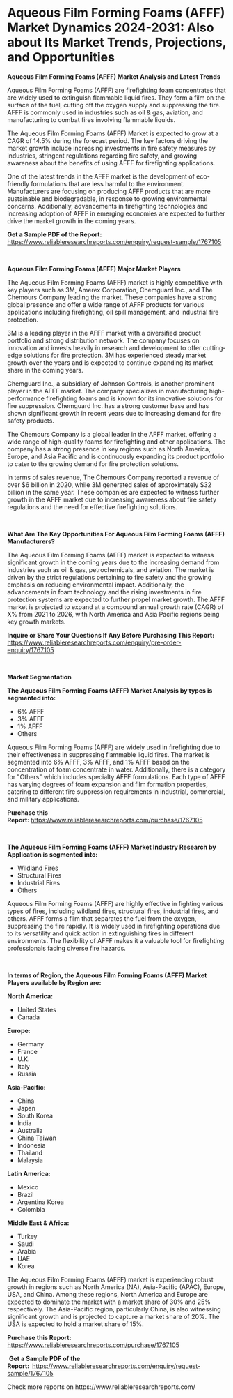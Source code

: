 <p><h1>Aqueous Film Forming Foams (AFFF) Market Dynamics 2024-2031: Also about Its Market Trends, Projections, and Opportunities</h1></p><p><strong>Aqueous Film Forming Foams (AFFF) Market Analysis and Latest Trends</strong></p>
<p><p>Aqueous Film Forming Foams (AFFF) are firefighting foam concentrates that are widely used to extinguish flammable liquid fires. They form a film on the surface of the fuel, cutting off the oxygen supply and suppressing the fire. AFFF is commonly used in industries such as oil & gas, aviation, and manufacturing to combat fires involving flammable liquids.</p><p>The Aqueous Film Forming Foams (AFFF) Market is expected to grow at a CAGR of 14.5% during the forecast period. The key factors driving the market growth include increasing investments in fire safety measures by industries, stringent regulations regarding fire safety, and growing awareness about the benefits of using AFFF for firefighting applications.</p><p>One of the latest trends in the AFFF market is the development of eco-friendly formulations that are less harmful to the environment. Manufacturers are focusing on producing AFFF products that are more sustainable and biodegradable, in response to growing environmental concerns. Additionally, advancements in firefighting technologies and increasing adoption of AFFF in emerging economies are expected to further drive the market growth in the coming years.</p></p>
<p><strong>Get a Sample PDF of the Report:&nbsp;</strong> <a href="https://www.reliableresearchreports.com/enquiry/request-sample/1767105">https://www.reliableresearchreports.com/enquiry/request-sample/1767105</a></p>
<p>&nbsp;</p>
<p><strong>Aqueous Film Forming Foams (AFFF) Major Market Players</strong></p>
<p><p>The Aqueous Film Forming Foams (AFFF) market is highly competitive with key players such as 3M, Amerex Corporation, Chemguard Inc., and The Chemours Company leading the market. These companies have a strong global presence and offer a wide range of AFFF products for various applications including firefighting, oil spill management, and industrial fire protection.</p><p>3M is a leading player in the AFFF market with a diversified product portfolio and strong distribution network. The company focuses on innovation and invests heavily in research and development to offer cutting-edge solutions for fire protection. 3M has experienced steady market growth over the years and is expected to continue expanding its market share in the coming years.</p><p>Chemguard Inc., a subsidiary of Johnson Controls, is another prominent player in the AFFF market. The company specializes in manufacturing high-performance firefighting foams and is known for its innovative solutions for fire suppression. Chemguard Inc. has a strong customer base and has shown significant growth in recent years due to increasing demand for fire safety products.</p><p>The Chemours Company is a global leader in the AFFF market, offering a wide range of high-quality foams for firefighting and other applications. The company has a strong presence in key regions such as North America, Europe, and Asia Pacific and is continuously expanding its product portfolio to cater to the growing demand for fire protection solutions.</p><p>In terms of sales revenue, The Chemours Company reported a revenue of over $6 billion in 2020, while 3M generated sales of approximately $32 billion in the same year. These companies are expected to witness further growth in the AFFF market due to increasing awareness about fire safety regulations and the need for effective firefighting solutions.</p></p>
<p>&nbsp;</p>
<p><strong>What Are The Key Opportunities For Aqueous Film Forming Foams (AFFF) Manufacturers?</strong></p>
<p><p>The Aqueous Film Forming Foams (AFFF) market is expected to witness significant growth in the coming years due to the increasing demand from industries such as oil & gas, petrochemicals, and aviation. The market is driven by the strict regulations pertaining to fire safety and the growing emphasis on reducing environmental impact. Additionally, the advancements in foam technology and the rising investments in fire protection systems are expected to further propel market growth. The AFFF market is projected to expand at a compound annual growth rate (CAGR) of X% from 2021 to 2026, with North America and Asia Pacific regions being key growth markets.</p></p>
<p><strong>Inquire or Share Your Questions If Any Before Purchasing This Report:</strong> <a href="https://www.reliableresearchreports.com/enquiry/pre-order-enquiry/1767105">https://www.reliableresearchreports.com/enquiry/pre-order-enquiry/1767105</a></p>
<p>&nbsp;</p>
<p><strong>Market Segmentation</strong></p>
<p><strong>The Aqueous Film Forming Foams (AFFF) Market Analysis by types is segmented into:</strong></p>
<p><ul><li>6% AFFF</li><li>3% AFFF</li><li>1% AFFF</li><li>Others</li></ul></p>
<p><p>Aqueous Film Forming Foams (AFFF) are widely used in firefighting due to their effectiveness in suppressing flammable liquid fires. The market is segmented into 6% AFFF, 3% AFFF, and 1% AFFF based on the concentration of foam concentrate in water. Additionally, there is a category for "Others" which includes specialty AFFF formulations. Each type of AFFF has varying degrees of foam expansion and film formation properties, catering to different fire suppression requirements in industrial, commercial, and military applications.</p></p>
<p><strong>Purchase this Report:&nbsp;</strong><a href="https://www.reliableresearchreports.com/purchase/1767105">https://www.reliableresearchreports.com/purchase/1767105</a></p>
<p>&nbsp;</p>
<p><strong>The Aqueous Film Forming Foams (AFFF) Market Industry Research by Application is segmented into:</strong></p>
<p><ul><li>Wildland Fires</li><li>Structural Fires</li><li>Industrial Fires</li><li>Others</li></ul></p>
<p><p>Aqueous Film Forming Foams (AFFF) are highly effective in fighting various types of fires, including wildland fires, structural fires, industrial fires, and others. AFFF forms a film that separates the fuel from the oxygen, suppressing the fire rapidly. It is widely used in firefighting operations due to its versatility and quick action in extinguishing fires in different environments. The flexibility of AFFF makes it a valuable tool for firefighting professionals facing diverse fire hazards.</p></p>
<p>&nbsp;</p>
<p><strong>In terms of Region, the Aqueous Film Forming Foams (AFFF) Market Players available by Region are:</strong></p>
<p>
    <p> <strong> North America: </strong>
        <ul>
            <li>United States</li>
            <li>Canada</li>
        </ul>
        </p> 
    <p> <strong> Europe: </strong>
        <ul>
            <li>Germany</li>
            <li>France</li>
            <li>U.K.</li>
            <li>Italy</li>
            <li>Russia</li>
        </ul>
        </p> 
    <p> <strong> Asia-Pacific: </strong>
        <ul>
            <li>China</li>
            <li>Japan</li>
            <li>South Korea</li>
            <li>India</li>
            <li>Australia</li>
            <li>China Taiwan</li>
            <li>Indonesia</li>
            <li>Thailand</li>
            <li>Malaysia</li>
        </ul>
        </p> 
    <p> <strong> Latin America: </strong>
        <ul>
            <li>Mexico</li>
            <li>Brazil</li>
            <li>Argentina Korea</li>
            <li>Colombia</li>
        </ul>
        </p> 
    <p> <strong> Middle East & Africa: </strong>
        <ul>
            <li>Turkey</li>
            <li>Saudi</li>
            <li>Arabia</li>
            <li>UAE</li>
            <li>Korea</li>
        </ul>
    </p>
    </p>
<p><p>The Aqueous Film Forming Foams (AFFF) market is experiencing robust growth in regions such as North America (NA), Asia-Pacific (APAC), Europe, USA, and China. Among these regions, North America and Europe are expected to dominate the market with a market share of 30% and 25% respectively. The Asia-Pacific region, particularly China, is also witnessing significant growth and is projected to capture a market share of 20%. The USA is expected to hold a market share of 15%.</p></p>
<p><strong>Purchase this Report: </strong><a href="https://www.reliableresearchreports.com/purchase/1767105">https://www.reliableresearchreports.com/purchase/1767105</a></p>
<p>&nbsp;<strong>Get a Sample PDF of the Report:&nbsp;&nbsp;</strong><a href="https://www.reliableresearchreports.com/enquiry/request-sample/1767105">https://www.reliableresearchreports.com/enquiry/request-sample/1767105</a></p>
<p><strong></strong></p>
<p>Check more reports on https://www.reliableresearchreports.com/</p>